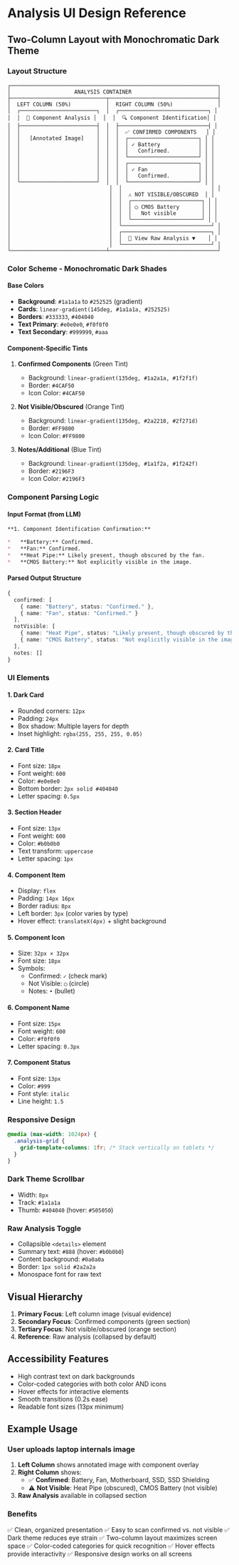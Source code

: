 # Analysis UI Design Reference

## Two-Column Layout with Monochromatic Dark Theme

### Layout Structure

```
┌─────────────────────────────────────────────────────────────────┐
│                    ANALYSIS CONTAINER                           │
├──────────────────────────────┬──────────────────────────────────┤
│  LEFT COLUMN (50%)           │  RIGHT COLUMN (50%)              │
│  ┌────────────────────────┐  │  ┌────────────────────────────┐ │
│  │  📸 Component Analysis │  │  │  🔍 Component Identification│ │
│  ├────────────────────────┤  │  ├────────────────────────────┤ │
│  │                        │  │  │  ✅ CONFIRMED COMPONENTS   │ │
│  │   [Annotated Image]    │  │  │  ┌──────────────────────┐ │ │
│  │                        │  │  │  │ ✓ Battery            │ │ │
│  │                        │  │  │  │   Confirmed.         │ │ │
│  │                        │  │  │  └──────────────────────┘ │ │
│  │                        │  │  │  ┌──────────────────────┐ │ │
│  │                        │  │  │  │ ✓ Fan                │ │ │
│  │                        │  │  │  │   Confirmed.         │ │ │
│  └────────────────────────┘  │  │  └──────────────────────┘ │ │
│                               │  │                            │ │
│                               │  │  ⚠️ NOT VISIBLE/OBSCURED  │ │
│                               │  │  ┌──────────────────────┐ │ │
│                               │  │  │ ◯ CMOS Battery       │ │ │
│                               │  │  │   Not visible        │ │ │
│                               │  │  └──────────────────────┘ │ │
│                               │  └────────────────────────────┘ │
│                               │  ┌────────────────────────────┐ │
│                               │  │  📄 View Raw Analysis ▼    │ │
│                               │  └────────────────────────────┘ │
└──────────────────────────────┴──────────────────────────────────┘
```

### Color Scheme - Monochromatic Dark Shades

#### Base Colors
- **Background**: `#1a1a1a` to `#252525` (gradient)
- **Cards**: `linear-gradient(145deg, #1a1a1a, #252525)`
- **Borders**: `#333333`, `#404040`
- **Text Primary**: `#e0e0e0`, `#f0f0f0`
- **Text Secondary**: `#999999`, `#aaa`

#### Component-Specific Tints
1. **Confirmed Components** (Green Tint)
   - Background: `linear-gradient(135deg, #1a2a1a, #1f2f1f)`
   - Border: `#4CAF50`
   - Icon Color: `#4CAF50`

2. **Not Visible/Obscured** (Orange Tint)
   - Background: `linear-gradient(135deg, #2a2218, #2f271d)`
   - Border: `#FF9800`
   - Icon Color: `#FF9800`

3. **Notes/Additional** (Blue Tint)
   - Background: `linear-gradient(135deg, #1a1f2a, #1f242f)`
   - Border: `#2196F3`
   - Icon Color: `#2196F3`

### Component Parsing Logic

#### Input Format (from LLM)
```markdown
**1. Component Identification Confirmation:**

*   **Battery:** Confirmed.
*   **Fan:** Confirmed.
*   **Heat Pipe:** Likely present, though obscured by the fan.
*   **CMOS Battery:** Not explicitly visible in the image.
```

#### Parsed Output Structure
```typescript
{
  confirmed: [
    { name: "Battery", status: "Confirmed." },
    { name: "Fan", status: "Confirmed." }
  ],
  notVisible: [
    { name: "Heat Pipe", status: "Likely present, though obscured by the fan." },
    { name: "CMOS Battery", status: "Not explicitly visible in the image." }
  ],
  notes: []
}
```

### UI Elements

#### 1. Dark Card
- Rounded corners: `12px`
- Padding: `24px`
- Box shadow: Multiple layers for depth
- Inset highlight: `rgba(255, 255, 255, 0.05)`

#### 2. Card Title
- Font size: `18px`
- Font weight: `600`
- Color: `#e0e0e0`
- Bottom border: `2px solid #404040`
- Letter spacing: `0.5px`

#### 3. Section Header
- Font size: `13px`
- Font weight: `600`
- Color: `#b0b0b0`
- Text transform: `uppercase`
- Letter spacing: `1px`

#### 4. Component Item
- Display: `flex`
- Padding: `14px 16px`
- Border radius: `8px`
- Left border: `3px` (color varies by type)
- Hover effect: `translateX(4px)` + slight background

#### 5. Component Icon
- Size: `32px × 32px`
- Font size: `18px`
- Symbols:
  - Confirmed: `✓` (check mark)
  - Not Visible: `◯` (circle)
  - Notes: `•` (bullet)

#### 6. Component Name
- Font size: `15px`
- Font weight: `600`
- Color: `#f0f0f0`
- Letter spacing: `0.3px`

#### 7. Component Status
- Font size: `13px`
- Color: `#999`
- Font style: `italic`
- Line height: `1.5`

### Responsive Design

```css
@media (max-width: 1024px) {
  .analysis-grid {
    grid-template-columns: 1fr; /* Stack vertically on tablets */
  }
}
```

### Dark Theme Scrollbar
- Width: `8px`
- Track: `#1a1a1a`
- Thumb: `#404040` (hover: `#505050`)

### Raw Analysis Toggle
- Collapsible `<details>` element
- Summary text: `#888` (hover: `#b0b0b0`)
- Content background: `#0a0a0a`
- Border: `1px solid #2a2a2a`
- Monospace font for raw text

## Visual Hierarchy

1. **Primary Focus**: Left column image (visual evidence)
2. **Secondary Focus**: Confirmed components (green section)
3. **Tertiary Focus**: Not visible/obscured (orange section)
4. **Reference**: Raw analysis (collapsed by default)

## Accessibility Features

- High contrast text on dark backgrounds
- Color-coded categories with both color AND icons
- Hover effects for interactive elements
- Smooth transitions (0.2s ease)
- Readable font sizes (13px minimum)

## Example Usage

### User uploads laptop internals image
1. **Left Column** shows annotated image with component overlay
2. **Right Column** shows:
   - ✅ **Confirmed**: Battery, Fan, Motherboard, SSD, SSD Shielding
   - ⚠️ **Not Visible**: Heat Pipe (obscured), CMOS Battery (not visible)
3. **Raw Analysis** available in collapsed section

### Benefits
✅ Clean, organized presentation
✅ Easy to scan confirmed vs. not visible
✅ Dark theme reduces eye strain
✅ Two-column layout maximizes screen space
✅ Color-coded categories for quick recognition
✅ Hover effects provide interactivity
✅ Responsive design works on all screens
